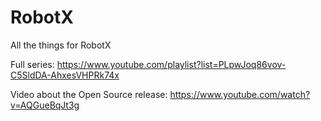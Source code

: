 # RobotX
All the things for RobotX

Full series: https://www.youtube.com/playlist?list=PLpwJoq86vov-C5SldDA-AhxesVHPRk74x

Video about the Open Source release: https://www.youtube.com/watch?v=AQGueBqJt3g
